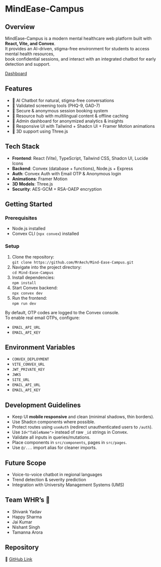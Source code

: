 # MindEase-Campus  
 
## Overview  
MindEase-Campus is a modern mental healthcare web platform built with **React, Vite, and Convex**.  
It provides an AI-driven, stigma-free environment for students to access mental health resources,  
book confidential sessions, and interact with an integrated chatbot for early detection and support.

[Dashboard](https://github.com/user-attachments/assets/b71e177e-76ee-4944-9d40-4d9e819322b9)

 
## Features  
- 🔹 AI Chatbot for natural, stigma-free conversations  
- 🔹 Validated screening tools (PHQ-9, GAD-7)  
- 🔹 Secure & anonymous session booking system  
- 🔹 Resource hub with multilingual content & offline caching  
- 🔹 Admin dashboard for anonymized analytics & insights  
- 🔹 Responsive UI with Tailwind + Shadcn UI + Framer Motion animations  
- 🔹 3D support using Three.js  
 
## Tech Stack  
- **Frontend**: React (Vite), TypeScript, Tailwind CSS, Shadcn UI, Lucide Icons  
- **Backend**: Convex (database + functions), Node.js + Express  
- **Auth**: Convex Auth with Email OTP & Anonymous login  
- **Animations**: Framer Motion  
- **3D Models**: Three.js  
- **Security**: AES-GCM + RSA-OAEP encryption  
 
## Getting Started  
 
### Prerequisites  
- Node.js installed  
- Convex CLI (`npx convex`) installed  
 
### Setup  
1. Clone the repository:  
   `git clone https://github.com/MrAech/Mind-Ease-Campus.git`  
2. Navigate into the project directory:  
   `cd Mind-Ease-Campus`  
3. Install dependencies:  
   `npm install`  
4. Start Convex backend:  
   `npx convex dev`  
5. Run the frontend:  
   `npm run dev`  
 
By default, OTP codes are logged to the Convex console.  
To enable real email OTPs, configure:  
- `EMAIL_API_URL`  
- `EMAIL_API_KEY`  
 
## Environment Variables  
- `CONVEX_DEPLOYMENT`  
- `VITE_CONVEX_URL`  
- `JWT_PRIVATE_KEY`  
- `JWKS`  
- `SITE_URL`  
- `EMAIL_API_URL`  
- `EMAIL_API_KEY`  
 
## Development Guidelines  
- Keep UI **mobile responsive** and clean (minimal shadows, thin borders).  
- Use Shadcn components where possible.  
- Protect routes using `useAuth` (redirect unauthenticated users to `/auth`).  
- Use `Id<"TableName">` instead of raw `_id` strings in Convex.  
- Validate all inputs in queries/mutations.  
- Place components in `src/components`, pages in `src/pages`.  
- Use `@/...` import alias for cleaner imports.  
 
## Future Scope  
- Voice-to-voice chatbot in regional languages  
- Trend detection & severity prediction  
- Integration with University Management Systems (UMS)  
 
## Team WHR’s 🐴  
- Shivank Yadav  
- Happy Sharma  
- Jai Kumar 
- Nishant Singh  
- Tamanna Arora 
 
## Repository  
🔗 [GitHub Link](https://github.com/MrAech/Mind-Ease-Campus)  
